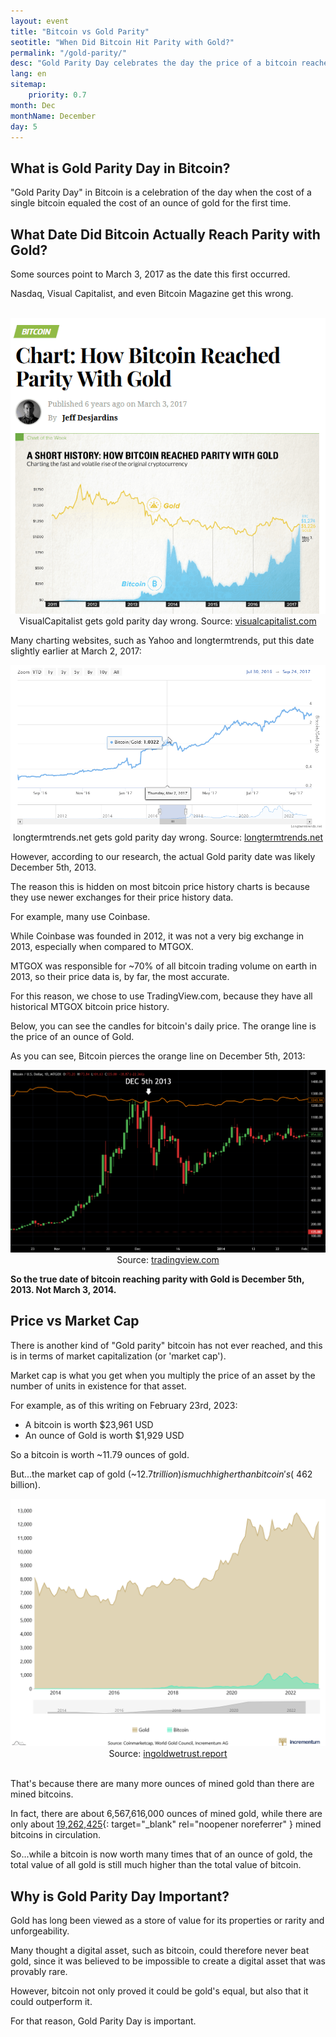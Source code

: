```yaml
---
layout: event
title: "Bitcoin vs Gold Parity"
seotitle: "When Did Bitcoin Hit Parity with Gold?"
permalink: "/gold-parity/"
desc: "Gold Parity Day celebrates the day the price of a bitcoin reached parity with one ounce of gold." 
lang: en
sitemap:
    priority: 0.7
month: Dec
monthName: December
day: 5
---
```


## What is Gold Parity Day in Bitcoin?

"Gold Parity Day" in Bitcoin is a celebration of the day when the cost of a single bitcoin equaled the cost of an ounce of gold for the first time. 

## What Date Did Bitcoin Actually Reach Parity with Gold?

Some sources point to March 3, 2017 as the date this first occurred.

Nasdaq, Visual Capitalist, and even Bitcoin Magazine get this wrong.

<br>
<center><img alt="visual capitalist gets gold parity day wrong" src="/img/visual-capitalist.png" />
<div class="kb-helper">VisualCapitalist gets gold parity day wrong. Source: <a href="https://www.visualcapitalist.com/short-history-bitcoin-reached-parity-gold/" target="_blank" rel="nofollow noopener noreferrer">visualcapitalist.com</a></div>
</center>

Many charting websites, such as Yahoo and longtermtrends, put this date slightly earlier at March 2, 2017:

<center><img alt="visual capitalist gets gold parity day wrong" src="/img/chart.png" />
<div class="kb-helper">longtermtrends.net gets gold parity day wrong. Source: <a href="https://www.longtermtrends.net/bitcoin-vs-gold/" target="_blank" rel="nofollow noopener noreferrer">longtermtrends.net</a></div>
</center>

However, according to our research, the actual Gold parity date was likely December 5th, 2013. 

The reason this is hidden on most bitcoin price history charts is because they use newer exchanges for their price history data. 

For example, many use Coinbase. 

While Coinbase was founded in 2012, it was not a very big exchange in 2013, especially when compared to MTGOX.

MTGOX was responsible for ~70% of all bitcoin trading volume on earth in 2013, so their price data is, by far, the most accurate.

For this reason, we chose to use TradingView.com, because they have all historical MTGOX bitcoin price history. 

Below, you can see the candles for bitcoin's daily price. The orange line is the price of an ounce of Gold. 

As you can see, Bitcoin pierces the orange line on December 5th, 2013:

<center><img alt="TradingView.com gold USD comparison" src="/img/btc-gold.png" />
<div class="kb-helper">Source: <a href="https://www.tradingview.com/chart/?symbol=mtgox%3ABTCUSD" target="_blank" rel="nofollow noopener noreferrer">tradingview.com</a></div>
</center>

**So the true date of bitcoin reaching parity with Gold is December 5th, 2013. Not March 3, 2014.**

## Price vs Market Cap

There is another kind of "Gold parity" bitcoin has not ever reached, and this is in terms of market capitalization (or 'market cap').

Market cap is what you get when you multiply the price of an asset by the number of units in existence for that asset. 

For example, as of this writing on February 23rd, 2023:

* A bitcoin is worth $23,961 USD
* An ounce of Gold is worth $1,929 USD

So a bitcoin is worth ~11.79 ounces of gold.

But...the market cap of gold (~$12.7 trillion) is much higher than bitcoin's (~$462 billion).

<center><img alt="market cap of gold and bitcoin jan 23 2023 comparison" src="/img/market-cap.png" />
<div class="kb-helper">Source: <a href="https://ingoldwetrust.report/chart-gold-bitcoin-marketcap/?lang=en" target="_blank" rel="nofollow noopener noreferrer">ingoldwetrust.report</a></div>
</center>
<br>

That's because there are many more ounces of mined gold than there are mined bitcoins. 

In fact, there are about 6,567,616,000 ounces of mined gold, while there are only about [19,262,425](https://studio.glassnode.com/metrics?a=BTC&c=native&category=Supply&m=supply.Current){: target="_blank" rel="noopener noreferrer" } mined bitcoins in circulation. 

So...while a bitcoin is now worth many times that of an ounce of gold, the total value of all gold is still much higher than the total value of bitcoin. 

## Why is Gold Parity Day Important?

Gold has long been viewed as a store of value for its properties or rarity and unforgeability.  

Many thought a digital asset, such as bitcoin, could therefore never beat gold, since it was believed to be impossible to create a digital asset that was provably rare.
 
However, bitcoin not only proved it could be gold's equal, but also that it could outperform it.

For that reason, Gold Parity Day is important.


